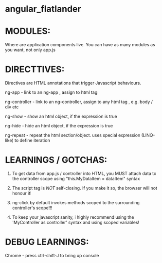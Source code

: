 # angular_flatlander

MODULES:
==========================
Where are application components live. You can have as many modules as you want, not only app.js

DIRECTTIVES:
==========================
Directives are HTML annotations that trigger Javascript behaviours.

ng-app - link to an ng-app , assign to html tag

ng-controller - link to an ng-controller, assign to any html tag , e.g. body / div etc

ng-show - show an html object, if the expression is true

ng-hide - hide an html object, if the expression is true

ng-repeat - repeat the html section/object. uses special expression (LINQ-like) to define iteration

LEARNINGS / GOTCHAS:
==========================
1. To get data from app.js / controller into HTML, you MUST attach data to the controller scope using "this.MyDataItem = dataItem" syntax

2. The script tag is *NOT* self-closing. If you make it so, the browser will not honour it!

3. ng-click by default invokes methods scoped to the surrounding controller's scope!!!

4. To keep your javascript sanity, i highly recommend using the 'MyController as controller' syntax and using scoped variables!

DEBUG LEARNINGS:
==========================
Chrome - press ctrl-shift-J to bring up console